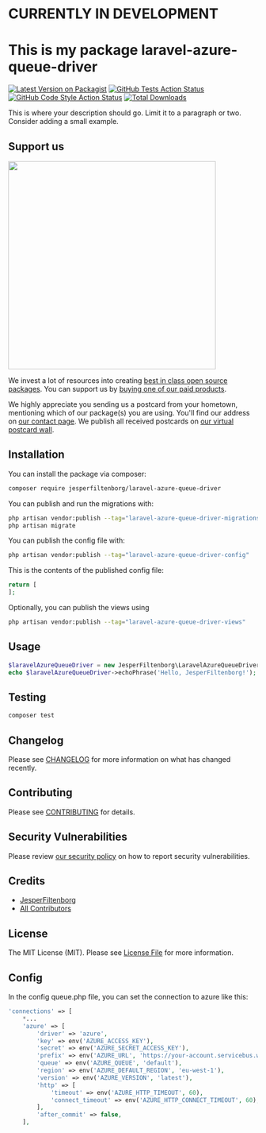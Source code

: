# CURRENTLY IN DEVELOPMENT

# This is my package laravel-azure-queue-driver

[![Latest Version on Packagist](https://img.shields.io/packagist/v/jesperfiltenborg/laravel-azure-queue-driver.svg?style=flat-square)](https://packagist.org/packages/jesperfiltenborg/laravel-azure-queue-driver)
[![GitHub Tests Action Status](https://img.shields.io/github/actions/workflow/status/jesperfiltenborg/laravel-azure-queue-driver/run-tests.yml?branch=main&label=tests&style=flat-square)](https://github.com/jesperfiltenborg/laravel-azure-queue-driver/actions?query=workflow%3Arun-tests+branch%3Amain)
[![GitHub Code Style Action Status](https://img.shields.io/github/actions/workflow/status/jesperfiltenborg/laravel-azure-queue-driver/fix-php-code-style-issues.yml?branch=main&label=code%20style&style=flat-square)](https://github.com/jesperfiltenborg/laravel-azure-queue-driver/actions?query=workflow%3A"Fix+PHP+code+style+issues"+branch%3Amain)
[![Total Downloads](https://img.shields.io/packagist/dt/jesperfiltenborg/laravel-azure-queue-driver.svg?style=flat-square)](https://packagist.org/packages/jesperfiltenborg/laravel-azure-queue-driver)

This is where your description should go. Limit it to a paragraph or two. Consider adding a small example.

## Support us

[<img src="https://github-ads.s3.eu-central-1.amazonaws.com/laravel-azure-queue-driver.jpg?t=1" width="419px" />](https://spatie.be/github-ad-click/laravel-azure-queue-driver)

We invest a lot of resources into creating [best in class open source packages](https://spatie.be/open-source). You can support us by [buying one of our paid products](https://spatie.be/open-source/support-us).

We highly appreciate you sending us a postcard from your hometown, mentioning which of our package(s) you are using. You'll find our address on [our contact page](https://spatie.be/about-us). We publish all received postcards on [our virtual postcard wall](https://spatie.be/open-source/postcards).

## Installation

You can install the package via composer:

```bash
composer require jesperfiltenborg/laravel-azure-queue-driver
```

You can publish and run the migrations with:

```bash
php artisan vendor:publish --tag="laravel-azure-queue-driver-migrations"
php artisan migrate
```

You can publish the config file with:

```bash
php artisan vendor:publish --tag="laravel-azure-queue-driver-config"
```

This is the contents of the published config file:

```php
return [
];
```

Optionally, you can publish the views using

```bash
php artisan vendor:publish --tag="laravel-azure-queue-driver-views"
```

## Usage

```php
$laravelAzureQueueDriver = new JesperFiltenborg\LaravelAzureQueueDriver();
echo $laravelAzureQueueDriver->echoPhrase('Hello, JesperFiltenborg!');
```

## Testing

```bash
composer test
```

## Changelog

Please see [CHANGELOG](CHANGELOG.md) for more information on what has changed recently.

## Contributing

Please see [CONTRIBUTING](CONTRIBUTING.md) for details.

## Security Vulnerabilities

Please review [our security policy](../../security/policy) on how to report security vulnerabilities.

## Credits

- [JesperFiltenborg](https://github.com/JesperFiltenborg)
- [All Contributors](../../contributors)

## License

The MIT License (MIT). Please see [License File](LICENSE.md) for more information.








## Config

In the config queue.php file, you can set the connection to azure like this:
```php
'connections' => [
    *...
    'azure' => [
        'driver' => 'azure',
        'key' => env('AZURE_ACCESS_KEY'),
        'secret' => env('AZURE_SECRET_ACCESS_KEY'),
        'prefix' => env('AZURE_URL', 'https://your-account.servicebus.windows.net/'),
        'queue' => env('AZURE_QUEUE', 'default'),
        'region' => env('AZURE_DEFAULT_REGION', 'eu-west-1'),
        'version' => env('AZURE_VERSION', 'latest'),
        'http' => [
            'timeout' => env('AZURE_HTTP_TIMEOUT', 60),
            'connect_timeout' => env('AZURE_HTTP_CONNECT_TIMEOUT', 60),
        ],
        'after_commit' => false,
    ],
```
